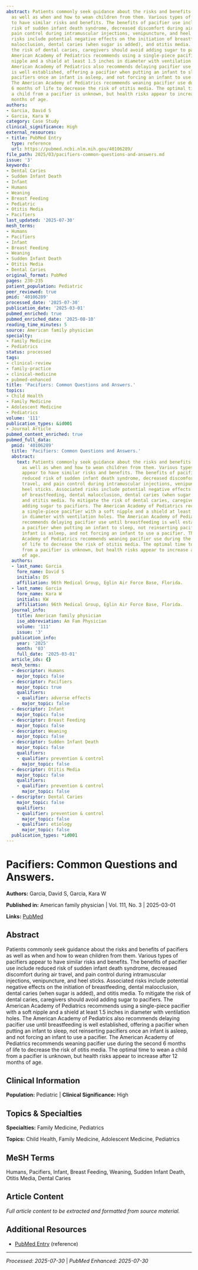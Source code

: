 ```yaml
---
abstract: Patients commonly seek guidance about the risks and benefits of pacifiers
  as well as when and how to wean children from them. Various types of pacifiers appear
  to have similar risks and benefits. The benefits of pacifier use include reduced
  risk of sudden infant death syndrome, decreased discomfort during air travel, and
  pain control during intramuscular injections, venipuncture, and heel sticks. Associated
  risks include potential negative effects on the initiation of breastfeeding, dental
  malocclusion, dental caries (when sugar is added), and otitis media. To mitigate
  the risk of dental caries, caregivers should avoid adding sugar to pacifiers. The
  American Academy of Pediatrics recommends using a single-piece pacifier with a soft
  nipple and a shield at least 1.5 inches in diameter with ventilation holes. The
  American Academy of Pediatrics also recommends delaying pacifier use until breastfeeding
  is well established, offering a pacifier when putting an infant to sleep, not reinserting
  pacifiers once an infant is asleep, and not forcing an infant to use a pacifier.
  The American Academy of Pediatrics recommends weaning pacifier use during the second
  6 months of life to decrease the risk of otitis media. The optimal time to wean
  a child from a pacifier is unknown, but health risks appear to increase after 12
  months of age.
authors:
- Garcia, David S
- Garcia, Kara W
category: Case Study
clinical_significance: High
external_resources:
- title: PubMed Entry
  type: reference
  url: https://pubmed.ncbi.nlm.nih.gov/40106289/
file_path: 2025/03/pacifiers-common-questions-and-answers.md
issue: '3'
keywords:
- Dental Caries
- Sudden Infant Death
- Infant
- Humans
- Weaning
- Breast Feeding
- Pediatric
- Otitis Media
- Pacifiers
last_updated: '2025-07-30'
mesh_terms:
- Humans
- Pacifiers
- Infant
- Breast Feeding
- Weaning
- Sudden Infant Death
- Otitis Media
- Dental Caries
original_format: PubMed
pages: 230-235
patient_population: Pediatric
peer_reviewed: true
pmid: '40106289'
processed_date: '2025-07-30'
publication_date: '2025-03-01'
pubmed_enriched: true
pubmed_enriched_date: '2025-08-10'
reading_time_minutes: 5
source: American family physician
specialty:
- Family Medicine
- Pediatrics
status: processed
tags:
- clinical-review
- family-practice
- clinical-medicine
- pubmed-enhanced
title: 'Pacifiers: Common Questions and Answers.'
topics:
- Child Health
- Family Medicine
- Adolescent Medicine
- Pediatrics
volume: '111'
publication_types: &id001
- Journal Article
pubmed_content_enriched: true
pubmed_full_data:
  pmid: '40106289'
  title: 'Pacifiers: Common Questions and Answers.'
  abstract:
    text: Patients commonly seek guidance about the risks and benefits of pacifiers
      as well as when and how to wean children from them. Various types of pacifiers
      appear to have similar risks and benefits. The benefits of pacifier use include
      reduced risk of sudden infant death syndrome, decreased discomfort during air
      travel, and pain control during intramuscular injections, venipuncture, and
      heel sticks. Associated risks include potential negative effects on the initiation
      of breastfeeding, dental malocclusion, dental caries (when sugar is added),
      and otitis media. To mitigate the risk of dental caries, caregivers should avoid
      adding sugar to pacifiers. The American Academy of Pediatrics recommends using
      a single-piece pacifier with a soft nipple and a shield at least 1.5 inches
      in diameter with ventilation holes. The American Academy of Pediatrics also
      recommends delaying pacifier use until breastfeeding is well established, offering
      a pacifier when putting an infant to sleep, not reinserting pacifiers once an
      infant is asleep, and not forcing an infant to use a pacifier. The American
      Academy of Pediatrics recommends weaning pacifier use during the second 6 months
      of life to decrease the risk of otitis media. The optimal time to wean a child
      from a pacifier is unknown, but health risks appear to increase after 12 months
      of age.
  authors:
  - last_name: Garcia
    fore_name: David S
    initials: DS
    affiliation: 96th Medical Group, Eglin Air Force Base, Florida.
  - last_name: Garcia
    fore_name: Kara W
    initials: KW
    affiliation: 96th Medical Group, Eglin Air Force Base, Florida.
  journal_info:
    title: American family physician
    iso_abbreviation: Am Fam Physician
    volume: '111'
    issue: '3'
  publication_info:
    year: '2025'
    month: '03'
    full_date: '2025-03-01'
  article_ids: {}
  mesh_terms:
  - descriptor: Humans
    major_topic: false
  - descriptor: Pacifiers
    major_topic: true
    qualifiers:
    - qualifier: adverse effects
      major_topic: false
  - descriptor: Infant
    major_topic: false
  - descriptor: Breast Feeding
    major_topic: false
  - descriptor: Weaning
    major_topic: false
  - descriptor: Sudden Infant Death
    major_topic: false
    qualifiers:
    - qualifier: prevention & control
      major_topic: false
  - descriptor: Otitis Media
    major_topic: false
    qualifiers:
    - qualifier: prevention & control
      major_topic: false
  - descriptor: Dental Caries
    major_topic: false
    qualifiers:
    - qualifier: prevention & control
      major_topic: false
    - qualifier: etiology
      major_topic: false
  publication_types: *id001
---
```


# Pacifiers: Common Questions and Answers.

**Authors:** Garcia, David S, Garcia, Kara W

**Published in:** American family physician | Vol. 111, No. 3 | 2025-03-01

**Links:** [PubMed](https://pubmed.ncbi.nlm.nih.gov/40106289/)

## Abstract

Patients commonly seek guidance about the risks and benefits of pacifiers as well as when and how to wean children from them. Various types of pacifiers appear to have similar risks and benefits. The benefits of pacifier use include reduced risk of sudden infant death syndrome, decreased discomfort during air travel, and pain control during intramuscular injections, venipuncture, and heel sticks. Associated risks include potential negative effects on the initiation of breastfeeding, dental malocclusion, dental caries (when sugar is added), and otitis media. To mitigate the risk of dental caries, caregivers should avoid adding sugar to pacifiers. The American Academy of Pediatrics recommends using a single-piece pacifier with a soft nipple and a shield at least 1.5 inches in diameter with ventilation holes. The American Academy of Pediatrics also recommends delaying pacifier use until breastfeeding is well established, offering a pacifier when putting an infant to sleep, not reinserting pacifiers once an infant is asleep, and not forcing an infant to use a pacifier. The American Academy of Pediatrics recommends weaning pacifier use during the second 6 months of life to decrease the risk of otitis media. The optimal time to wean a child from a pacifier is unknown, but health risks appear to increase after 12 months of age.

## Clinical Information

**Population:** Pediatric | **Clinical Significance:** High

## Topics & Specialties

**Specialties:** Family Medicine, Pediatrics

**Topics:** Child Health, Family Medicine, Adolescent Medicine, Pediatrics

## MeSH Terms

Humans, Pacifiers, Infant, Breast Feeding, Weaning, Sudden Infant Death, Otitis Media, Dental Caries

## Article Content

*Full article content to be extracted and formatted from source material.*

## Additional Resources

- [PubMed Entry](https://pubmed.ncbi.nlm.nih.gov/40106289/) (reference)

---

*Processed: 2025-07-30* | *PubMed Enhanced: 2025-07-30*
